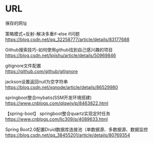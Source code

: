 # URL
保存的网址

策略模式+反射-解决多重if-else if问题<br>
https://blog.csdn.net/qq_32258777/article/details/83177688

Github搜索技巧-如何使用github找到自己感兴趣的项目<br>
https://blog.csdn.net/lpjishu/article/details/50969846

gitignore文件配置<br>
https://github.com/github/gitignore

jackson设置返回null为空字符串<br>
https://blog.csdn.net/xqnode/article/details/86529980

springboot整合mybatis(SSM开发环境搭建)<br>
https://www.cnblogs.com/qlqwjy/p/8463822.html

【spring-boot】 springboot整合quartz实现定时任务<br>
https://www.cnblogs.com/lic309/p/4089633.html

Spring Boot2.0配置Druid数据库连接池（单数据源、多数据源、数据监控<br>
https://blog.csdn.net/qq_38455201/article/details/80769354
